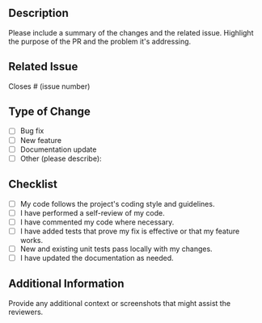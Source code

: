 ## Description

Please include a summary of the changes and the related issue. Highlight the purpose of the PR and the problem it's addressing.

## Related Issue

Closes # (issue number)

## Type of Change

- [ ] Bug fix
- [ ] New feature
- [ ] Documentation update
- [ ] Other (please describe):

## Checklist

- [ ] My code follows the project's coding style and guidelines.
- [ ] I have performed a self-review of my code.
- [ ] I have commented my code where necessary.
- [ ] I have added tests that prove my fix is effective or that my feature works.
- [ ] New and existing unit tests pass locally with my changes.
- [ ] I have updated the documentation as needed.

## Additional Information

Provide any additional context or screenshots that might assist the reviewers.
